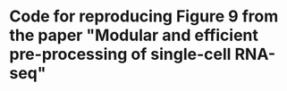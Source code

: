 # Code for reproducing Figure 9 from the paper "Modular and efficient pre-processing of single-cell RNA-seq"